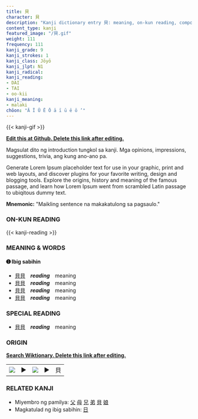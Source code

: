 ```yaml
---
title: 貝
character: 貝
description: "Kanji dictionary entry 貝: meaning, on-kun reading, compounds, origin, related kanji"
content_type: kanji
featured_image: "/貝.gif"
weight: 111
frequency: 111
kanji_grade: 9
kanji_strokes: 1
kanji_class: Jōyō
kanji_jlpt: N1
kanji_radical: 
kanji_reading: 
- DAI
- TAI
- oo-kii
kanji_meaning:
- malaki
chōon: "Ā Ī Ū Ē Ō ā ī ū ē ō ’"
---
```

[//]: # (Don't edit the line below. Kanji animated GIF code is automatically generated.)
{{< kanji-gif >}}

[//]: # (Edit below this line.)

**[Edit this at Github. Delete this link after editing.](https://github.com/tim0g/tim/tree/main/content/kanji/貝/index.md)**

Magsulat dito ng introduction tungkol sa kanji. Mga opinions, impressions, suggestions, trivia, ang kung ano-ano pa.

Generate Lorem Ipsum placeholder text for use in your graphic, print and web layouts, and discover plugins for your favorite writing, design and blogging tools. Explore the origins, history and meaning of the famous passage, and learn how Lorem Ipsum went from scrambled Latin passage to ubiqitous dummy text.
 
**Mnemonic:** "Maikling sentence na makakatulong sa pagsaulo."

### ON-KUN READING

[//]: # (Don't edit the line below. ON-KUN READING code is automatically generated.)
{{< kanji-reading >}}

### MEANING & WORDS

#### ➊ **Ibig sabihin**
  - [貝](../貝)[貝](../貝)　***reading***　meaning
  - [貝](../貝)[貝](../貝)　***reading***　meaning
  - [貝](../貝)[貝](../貝)　***reading***　meaning
  - [貝](../貝)[貝](../貝)　***reading***　meaning

### SPECIAL READING
  - [貝](../貝)[貝](../貝)　***reading***　meaning

### ORIGIN

**[Search Wiktionary. Delete this link after editing.](https://wiktionary.org/wiki/貝)**
<table class="kanji-table"><tr><td>
<img src="60px-貝-bronze.svg.png">
</td><td>▶</td><td>
<img src="60px-貝-oracle.svg.png">
</td><td>▶</td>
<td class="kanji-origin">貝</td>
</tr></table>

### RELATED KANJI
- Miyembro ng pamilya: [父](../父) [母](../母) [兄](../兄) [弟](../弟) [貝](../貝) [娘](../娘)
- Magkatulad ng ibig sabihin: [日](../日)
